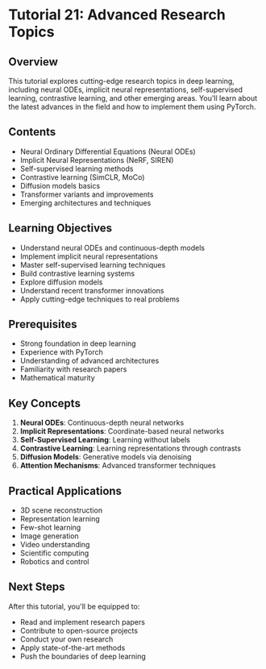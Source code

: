 # Tutorial 21: Advanced Research Topics

## Overview
This tutorial explores cutting-edge research topics in deep learning, including neural ODEs, implicit neural representations, self-supervised learning, contrastive learning, and other emerging areas. You'll learn about the latest advances in the field and how to implement them using PyTorch.

## Contents
- Neural Ordinary Differential Equations (Neural ODEs)
- Implicit Neural Representations (NeRF, SIREN)
- Self-supervised learning methods
- Contrastive learning (SimCLR, MoCo)
- Diffusion models basics
- Transformer variants and improvements
- Emerging architectures and techniques

## Learning Objectives
- Understand neural ODEs and continuous-depth models
- Implement implicit neural representations
- Master self-supervised learning techniques
- Build contrastive learning systems
- Explore diffusion models
- Understand recent transformer innovations
- Apply cutting-edge techniques to real problems

## Prerequisites
- Strong foundation in deep learning
- Experience with PyTorch
- Understanding of advanced architectures
- Familiarity with research papers
- Mathematical maturity

## Key Concepts
1. **Neural ODEs**: Continuous-depth neural networks
2. **Implicit Representations**: Coordinate-based neural networks
3. **Self-Supervised Learning**: Learning without labels
4. **Contrastive Learning**: Learning representations through contrasts
5. **Diffusion Models**: Generative models via denoising
6. **Attention Mechanisms**: Advanced transformer techniques

## Practical Applications
- 3D scene reconstruction
- Representation learning
- Few-shot learning
- Image generation
- Video understanding
- Scientific computing
- Robotics and control

## Next Steps
After this tutorial, you'll be equipped to:
- Read and implement research papers
- Contribute to open-source projects
- Conduct your own research
- Apply state-of-the-art methods
- Push the boundaries of deep learning